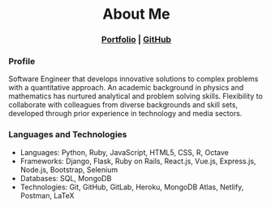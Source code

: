 # <div align="center"> About Me </div>
### <div align="center"> [Portfolio](https://emestiza.github.io) | [GitHub](https://github.com/emestiza) </div>

### Profile
Software Engineer that develops innovative solutions to complex problems with a quantitative approach. An academic background in physics and mathematics has nurtured analytical and problem solving skills. Flexibility to collaborate with colleagues from diverse backgrounds and skill sets, developed through prior experience in technology and media sectors.

### Languages and Technologies
* Languages: Python, Ruby, JavaScript, HTML5, CSS, R, Octave
* Frameworks: Django, Flask, Ruby on Rails, React.js, Vue.js, Express.js, Node.js, Bootstrap, Selenium
* Databases: SQL, MongoDB
* Technologies: Git, GitHub, GitLab, Heroku, MongoDB Atlas, Netlify, Postman, LaTeX
